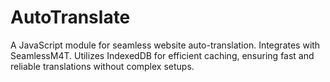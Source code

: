 # AutoTranslate
A JavaScript module for seamless website auto-translation. Integrates with SeamlessM4T. Utilizes IndexedDB for efficient caching, ensuring fast and reliable translations without complex setups.
